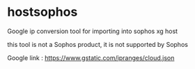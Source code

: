 # hostsophos
Google ip conversion tool for importing into sophos xg host

this tool is not a Sophos product, it is not supported by Sophos 

Google link : https://www.gstatic.com/ipranges/cloud.json
